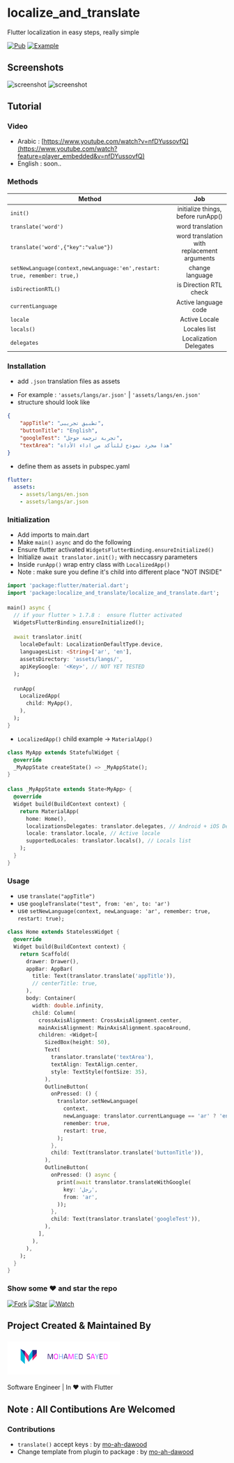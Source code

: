 # localize_and_translate

Flutter localization in easy steps, really simple

[![Pub](https://img.shields.io/badge/Get%20library-pub-blue)](https://pub.dev/packages/localize_and_translate)
[![Example](https://img.shields.io/badge/Example-Ex-success)](https://pub.dev/packages/localize_and_translate#-example-tab-)


## Screenshots
<img src="https://github.com/msayed-net/localize_and_translate/blob/master/screenshot1.png?raw=true" alt="screenshot" width="200"/><span>  </span><img src="https://github.com/msayed-net/localize_and_translate/blob/master/screenshot2.png?raw=true" alt="screenshot" width="200"/>


## Tutorial
### Video
* Arabic : [https://www.youtube.com/watch?v=nfDYussovfQ](https://www.youtube.com/watch?feature=player_embedded&v=nfDYussovfQ)
* English : soon..


### Methods
| Method        | Job           |
| ------------- |:-------------:|
| `init()` |initialize things, before runApp() |
| `translate('word')` |word translation |
| `translate('word',{"key":"value"})` |word translation with replacement arguments|
| `setNewLanguage(context,newLanguage:'en',restart: true, remember: true,)` |change language |
| `isDirectionRTL()` |is Direction RTL check |
| `currentLanguage` |Active language code |
| `locale` |Active Locale |
| `locals()` |Locales list |
| `delegates` |Localization Delegates |

### Installation
* add `.json` translation files as assets
- For example : `'assets/langs/ar.json'` | `'assets/langs/en.json'`
- structure should look like
``` json
{
    "appTitle": "تطبيق تجريبى", 
    "buttonTitle": "English", 
    "googleTest": "تجربة ترجمة جوجل", 
    "textArea": "هذا مجرد نموذج للتأكد من اداء الأداة"
}
```
- define them as assets in pubspec.yaml
``` yaml
flutter:
  assets:
    - assets/langs/en.json
    - assets/langs/ar.json
```

### Initialization
- Add imports to main.dart
- Make `main()` `async` and do the following
- Ensure flutter activated `WidgetsFlutterBinding.ensureInitialized()` 
- Initialize `await translator.init();` with neccassry parameters
- Inside `runApp()` wrap entry class with `LocalizedApp()`
- Note : make sure you define it's child into different place "NOT INSIDE"

``` dart
import 'package:flutter/material.dart';
import 'package:localize_and_translate/localize_and_translate.dart';

main() async {
  // if your flutter > 1.7.8 :  ensure flutter activated
  WidgetsFlutterBinding.ensureInitialized();

  await translator.init(
    localeDefault: LocalizationDefaultType.device,
    languagesList: <String>['ar', 'en'],
    assetsDirectory: 'assets/langs/',
    apiKeyGoogle: '<Key>', // NOT YET TESTED
  );

  runApp(
    LocalizedApp(
      child: MyApp(),
    ),
  );
}
```

- `LocalizedApp()` child example -> `MaterialApp()`

``` dart
class MyApp extends StatefulWidget {
  @override
  _MyAppState createState() => _MyAppState();
}

class _MyAppState extends State<MyApp> {
  @override
  Widget build(BuildContext context) {
    return MaterialApp(
      home: Home(),
      localizationsDelegates: translator.delegates, // Android + iOS Delegates
      locale: translator.locale, // Active locale
      supportedLocales: translator.locals(), // Locals list
    );
  }
}
```

### Usage

* use `translate("appTitle")` 
* use `googleTranslate("test", from: 'en', to: 'ar')` 
* use `setNewLanguage(context, newLanguage: 'ar', remember: true, restart: true);`

``` dart
class Home extends StatelessWidget {
  @override
  Widget build(BuildContext context) {
    return Scaffold(
      drawer: Drawer(),
      appBar: AppBar(
        title: Text(translator.translate('appTitle')),
        // centerTitle: true,
      ),
      body: Container(
        width: double.infinity,
        child: Column(
          crossAxisAlignment: CrossAxisAlignment.center,
          mainAxisAlignment: MainAxisAlignment.spaceAround,
          children: <Widget>[
            SizedBox(height: 50),
            Text(
              translator.translate('textArea'),
              textAlign: TextAlign.center,
              style: TextStyle(fontSize: 35),
            ),
            OutlineButton(
              onPressed: () {
                translator.setNewLanguage(
                  context,
                  newLanguage: translator.currentLanguage == 'ar' ? 'en' : 'ar',
                  remember: true,
                  restart: true,
                );
              },
              child: Text(translator.translate('buttonTitle')),
            ),
            OutlineButton(
              onPressed: () async {
                print(await translator.translateWithGoogle(
                  key: 'رجل',
                  from: 'ar',
                ));
              },
              child: Text(translator.translate('googleTest')),
            ),
          ],
        ),
      ),
    );
  }
}

```

### Show some :heart: and star the repo
[![Fork](https://img.shields.io/github/forks/msayed-net/localize_and_translate?style=social)](https://github.com/msayed-net/localize_and_translate/fork)
[![Star](https://img.shields.io/github/stars/msayed-net/localize_and_translate?style=social)](https://github.com/msayed-net/localize_and_translate/stargazers)
[![Watch](https://img.shields.io/github/watchers/msayed-net/localize_and_translate?style=social)](https://github.com/msayed-net/localize_and_translate/) 


## Project Created & Maintained By
### [![Mohamed Sayed](./logo.png)](https://msayed.net)
Software Engineer | In :heart:  with Flutter


## Note : All Contibutions Are Welcomed
### Contributions
* `translate()` accept keys : by [mo-ah-dawood](https://github.com/mo-ah-dawood)
* Change template from plugin to package : by [mo-ah-dawood](https://github.com/mo-ah-dawood)
